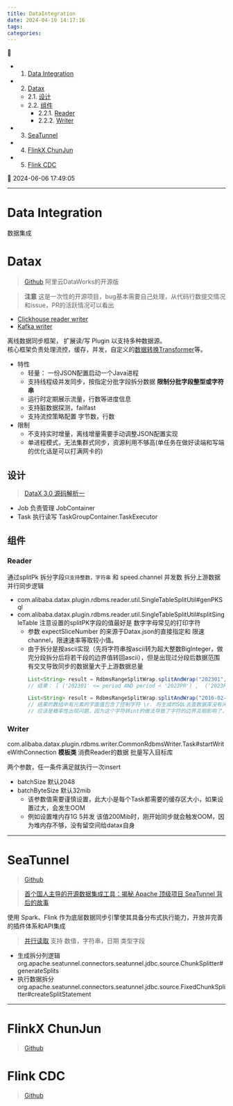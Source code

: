 ```yaml
---
title: DataIntegration
date: 2024-04-10 14:17:16
tags: 
categories: 
---
```


💠

- 1. [Data Integration](#data-integration)
- 2. [Datax](#datax)
    - 2.1. [设计](#设计)
    - 2.2. [组件](#组件)
        - 2.2.1. [Reader](#reader)
        - 2.2.2. [Writer](#writer)
- 3. [SeaTunnel](#seatunnel)
- 4. [FlinkX ChunJun](#flinkx-chunjun)
- 5. [Flink CDC](#flink-cdc)

💠 2024-06-06 17:49:05
****************************************
# Data Integration
数据集成

# Datax
> [Github](https://github.com/alibaba/DataX)  阿里云DataWorks的开源版

> **注意** 这是一次性的开源项目，bug基本需要自己处理，从代码行数提交情况和issue，PR的活跃情况可以看出
- [Clickhouse reader writer](https://github.com/alibaba/DataX/pull/264)
- [Kafka writer](https://github.com/alibaba/DataX/pull/1856)

离线数据同步框架， 扩展读/写 Plugin 以支持多种数据源。  
核心框架负责处理流控，缓存，并发，自定义的[数据转换Transformer](https://github.com/alibaba/DataX/blob/master/transformer/doc/transformer.md)等。

- 特性
    - 轻量： 一份JSON配置启动一个Java进程
    - 支持线程级并发同步，按指定分批字段拆分数据 **限制分批字段整型或字符串**
    - 运行时定期展示流量，行数等进度信息
    - 支持脏数据探测，failfast
    - 支持流控策略配置 字节数，行数
- 限制
    - 不支持实时增量，离线增量需要手动调整JSON配置实现
    - 单进程模式，无法集群式同步，资源利用不够高(单任务在做好读端和写端的优化话是可以打满网卡的)

## 设计
> [DataX 3.0 源码解析一](https://www.cnblogs.com/yaozhenfa/p/13840134.html)  

- Job 负责管理 JobContainer
- Task 执行读写 TaskGroupContainer.TaskExecutor 

## 组件
### Reader

通过splitPk 拆分字段`只支持整数，字符串` 和 speed.channel 并发数 拆分上游数据 并行同步逻辑
- com.alibaba.datax.plugin.rdbms.reader.util.SingleTableSplitUtil#genPKSql
- com.alibaba.datax.plugin.rdbms.reader.util.SingleTableSplitUtil#splitSingleTable 注意设置的splitPK字段的值最好是 数字字母常见的打印字符
	- 参数 expectSliceNumber 的来源于Datax.json的直接指定和 限速channel，限速速率等取较小值。
	- 由于拆分是按ascii实现（先将字符串按ascii转为超大整数BigInteger，做完分段拆分后将若干段的边界值转回ascii），但是出现过分段后数据范围有交叉导致同步的数据量大于上游数据总量
		```java
		List<String> result = RdbmsRangeSplitWrap.splitAndWrap("202301", "202412", 4, "period", "'", DataBaseType.PostgreSQL);
		// 结果： [ ('202301' <= period AND period < '2023PR') ,  ('2023PR' <= period AND period < '2023pr') ,  ('2023pr' <= period AND period < '2024') ,  ('2024' <= period AND period <= '202412') ]

		List<String> result = RdbmsRangeSplitWrap.splitAndWrap("2016-02-06", "2024-05-06", 4, "period", "'", DataBaseType.PostgreSQL);
		// 结果的数组中有元素的字面值包含了控制字符 \r. 将生成的SQL去查数据库没有问题，拆分的四段只有13段能查出数据 24段数据为空
		// 应该是概率性出现问题，因为这个字符转int的做法导致了字符的边界互相影响了，范围SQL产生了交集
		```

### Writer

com.alibaba.datax.plugin.rdbms.writer.CommonRdbmsWriter.Task#startWriteWithConnection **模板类** 消费Reader的数据 批量写入目标库

两个参数，任一条件满足就执行一次insert
- batchSize 默认2048
- batchByteSize 默认32mib 
	- 该参数值需要谨慎设置，此大小是每个Task都需要的缓存区大小，如果设置过大，会发生OOM
	- 例如设置堆内存1G 5并发 该值200Mib时，刚开始同步就会触发OOM，因为堆内存不够，没有留空间给datax自身


************************

# SeaTunnel
> [Github](https://github.com/apache/seatunnel)  

> [首个国人主导的开源数据集成工具：揭秘 Apache 顶级项目 SeaTunnel 背后的故事](https://36kr.com/p/2311155472330244)

使用 Spark、Flink 作为底层数据同步引擎使其具备分布式执行能力，开放并完善的插件体系和API集成

> [并行读取](https://seatunnel.apache.org/zh-CN/docs/connector-v2/source/Jdbc#parallel-reader) 支持 数值，字符串，日期 类型字段
- 生成拆分列逻辑 org.apache.seatunnel.connectors.seatunnel.jdbc.source.ChunkSplitter#generateSplits
- 执行数据拆分 org.apache.seatunnel.connectors.seatunnel.jdbc.source.FixedChunkSplitter#createSplitStatement

************************

# FlinkX ChunJun
> [Github](https://github.com/DTStack/chunjun)  

# Flink CDC
> [Github](https://github.com/apache/flink-cdc)  

